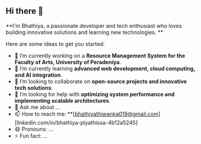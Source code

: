 ## Hi there 👋

**I'm Bhathiya, a passionate developer and tech enthusiast who loves building innovative solutions and learning new technologies. ** 

Here are some ideas to get you started:

- 🔭 I’m currently working on a **Resource Management System for the Faculty of Arts, University of Peradeniya**.  
- 🌱 I’m currently learning **advanced web development, cloud computing, and AI integration**.  
- 👯 I’m looking to collaborate on **open-source projects and innovative tech solutions**.  
- 🤔 I’m looking for help with **optimizing system performance and implementing scalable architectures**.  
- 💬 Ask me about ...
- 📫 How to reach me: **[bhathiyathiwanka019@gmail.com]  [linkedin.com/in/bhathiya-piyathissa-4b12a5245] 
- 😄 Pronouns: ...
- ⚡ Fun fact: ...

